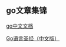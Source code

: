 ## go文章集锦

[go中文文档](https://go-zh.org/doc/#articles)

[Go语言圣经（中文版）](https://yar999.gitbooks.io/gopl-zh/content/)
